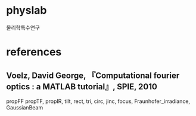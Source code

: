 # physlab

물리학특수연구


# references

## Voelz, David George, 『Computational fourier optics : a MATLAB tutorial』, SPIE, 2010

propFF propTF, propIR, tilt, rect, tri, circ, jinc, focus, Fraunhofer_irradiance, GaussianBeam
